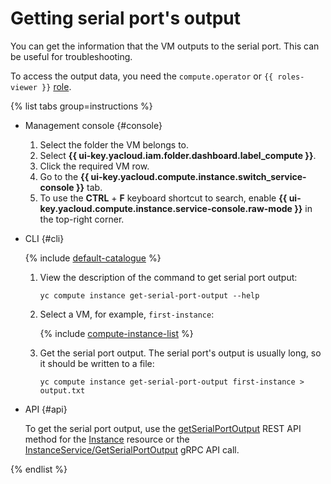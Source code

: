 # Getting serial port's output

You can get the information that the VM outputs to the serial port. This can be useful for troubleshooting.

To access the output data, you need the `сompute.operator` or `{{ roles-viewer }}` [role](../../security/index.md).

{% list tabs group=instructions %}

- Management console {#console}

   1. Select the folder the VM belongs to.
   1. Select **{{ ui-key.yacloud.iam.folder.dashboard.label_compute }}**.
   1. Click the required VM row.
   1. Go to the **{{ ui-key.yacloud.compute.instance.switch_service-console }}** tab.
   1. To use the **CTRL** + **F** keyboard shortcut to search, enable **{{ ui-key.yacloud.compute.instance.service-console.raw-mode }}** in the top-right corner.

- CLI {#cli}

   {% include [default-catalogue](../../../_includes/default-catalogue.md) %}

   1. View the description of the command to get serial port output:

      ```
      yc compute instance get-serial-port-output --help
      ```

   1. Select a VM, for example, `first-instance`:

      {% include [compute-instance-list](../../_includes_service/compute-instance-list.md) %}

   1. Get the serial port output. The serial port's output is usually long, so it should be written to a file:

      ```
      yc compute instance get-serial-port-output first-instance > output.txt
      ```

- API {#api}

   To get the serial port output, use the [getSerialPortOutput](../../api-ref/Instance/getSerialPortOutput.md) REST API method for the [Instance](../../api-ref/Instance/index.md) resource or the [InstanceService/GetSerialPortOutput](../../api-ref/grpc/instance_service.md#GetSerialPortOutput) gRPC API call.

{% endlist %}
